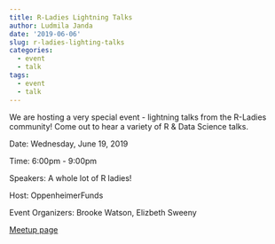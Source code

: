 ```yaml
---
title: R-Ladies Lightning Talks
author: Ludmila Janda
date: '2019-06-06'
slug: r-ladies-lighting-talks
categories:
  - event
  - talk
tags: 
  - event
  - talk
---
```


We are hosting a very special event - lightning talks from the R-Ladies community! Come out to hear a variety of R & Data Science talks. 

Date: Wednesday, June 19, 2019

Time: 6:00pm - 9:00pm

Speakers: A whole lot of R ladies!

Host: OppenheimerFunds

Event Organizers: Brooke Watson, Elizbeth Sweeny

[Meetup page](https://www.meetup.com/rladies-newyork/events/262079485/)

